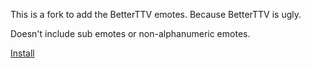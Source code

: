 This is a fork to add the BetterTTV emotes. Because BetterTTV is ugly.

Doesn't include sub emotes or non-alphanumeric emotes.

[Install](https://raw.githubusercontent.com/MrCheeze/secretdungeonemotes/gh-pages/dungeonemotes.user.js)